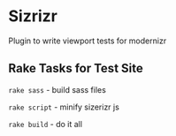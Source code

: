 Sizrizr
========

Plugin to write viewport tests for modernizr



Rake Tasks for Test Site
------------------------

`rake sass` - build sass files

`rake script` - minify sizerizr js

`rake build` - do it all